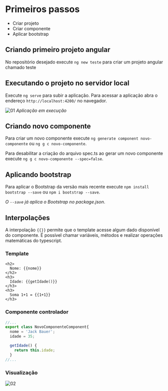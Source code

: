 # Primeiros passos

* Criar projeto
* Criar componente
* Aplicar bootstrap

## Criando primeiro projeto angular

No repositório desejado execute `ng new teste` para criar um projeto angular chamado teste

## Executando o projeto no servidor local

Execute `ng serve` para subir a aplicação. 
Para acessar a aplicação abra o endereço `http://localhost:4200/` no navegador.

![01](https://user-images.githubusercontent.com/23413093/44950806-0031f900-ae28-11e8-8140-5db56d82c917.png)
*Aplicação em execução*

## Criando novo componente

Para criar um novo componente execute `ng generate component novo-componente` ou `ng g c novo-componente`.

Para desabilitar a criação do arquivo spec.ts ao gerar um novo componente execute `ng g c novo-componente --spec=false`.

## Aplicando bootstrap

Para aplicar o Bootstrap da versão mais recente execute `npm install bootstrap --save` ou `npm i bootstrap --save`.

*O `--save` já aplica o Bootstrap no package.json*.

## Interpolações

A interpolação `{{}}` permite que o template acesse algum dado disponível do componente.
É possível chamar variáveis, métodos e realizar operações matemáticas do typescript.

### Template
```
<h2>
  Nome: {{nome}}
</h2>
<h3>
  Idade: {{getIdade()}}
</h3>
<h3>
  Soma 1+1 = {{1+1}}
</h3>
```

### Componente controlador
```typescript
//...
export class NovoComponenteComponent{
  nome = 'Jack Bauer';
  idade = 35;

  getIdade() {
    return this.idade;
  }
//...
```
### Visualização
![02](https://user-images.githubusercontent.com/23413093/44951998-d7baf680-ae49-11e8-96db-c25946f4c5bf.png)

